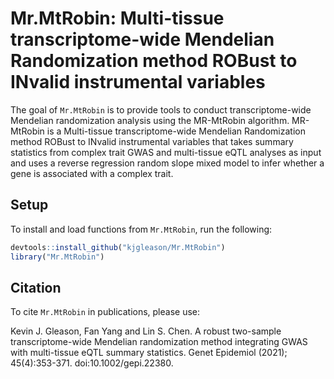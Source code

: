 # Mr.MtRobin: Multi-tissue transcriptome-wide Mendelian Randomization method ROBust to INvalid instrumental variables

The goal of `Mr.MtRobin` is to provide tools to conduct transcriptome-wide Mendelian randomization analysis
using the MR-MtRobin algorithm. MR-MtRobin is a Multi-tissue transcriptome-wide Mendelian Randomization method ROBust 
to INvalid instrumental variables that takes summary statistics from complex trait GWAS
and multi-tissue eQTL analyses as input and
uses a reverse regression random slope mixed model to infer whether a gene is
associated with a complex trait.

## Setup

To install and load functions from `Mr.MtRobin`, run the following:

  ```R
  devtools::install_github("kjgleason/Mr.MtRobin")
  library("Mr.MtRobin")
  ```

## Citation

To cite `Mr.MtRobin` in publications, please use:

Kevin J. Gleason, Fan Yang and Lin S. Chen. A robust two-sample transcriptome-wide Mendelian randomization method integrating GWAS with multi-tissue eQTL summary statistics. Genet Epidemiol (2021); 45(4):353-371. doi:10.1002/gepi.22380.
